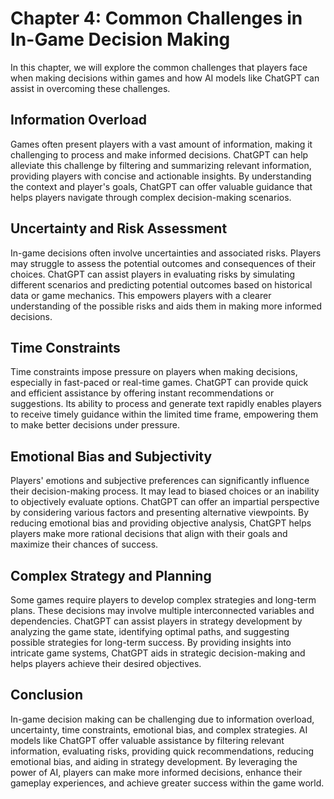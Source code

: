 Chapter 4: Common Challenges in In-Game Decision Making
=======================================================

In this chapter, we will explore the common challenges that players face when making decisions within games and how AI models like ChatGPT can assist in overcoming these challenges.

Information Overload
--------------------

Games often present players with a vast amount of information, making it challenging to process and make informed decisions. ChatGPT can help alleviate this challenge by filtering and summarizing relevant information, providing players with concise and actionable insights. By understanding the context and player's goals, ChatGPT can offer valuable guidance that helps players navigate through complex decision-making scenarios.

Uncertainty and Risk Assessment
-------------------------------

In-game decisions often involve uncertainties and associated risks. Players may struggle to assess the potential outcomes and consequences of their choices. ChatGPT can assist players in evaluating risks by simulating different scenarios and predicting potential outcomes based on historical data or game mechanics. This empowers players with a clearer understanding of the possible risks and aids them in making more informed decisions.

Time Constraints
----------------

Time constraints impose pressure on players when making decisions, especially in fast-paced or real-time games. ChatGPT can provide quick and efficient assistance by offering instant recommendations or suggestions. Its ability to process and generate text rapidly enables players to receive timely guidance within the limited time frame, empowering them to make better decisions under pressure.

Emotional Bias and Subjectivity
-------------------------------

Players' emotions and subjective preferences can significantly influence their decision-making process. It may lead to biased choices or an inability to objectively evaluate options. ChatGPT can offer an impartial perspective by considering various factors and presenting alternative viewpoints. By reducing emotional bias and providing objective analysis, ChatGPT helps players make more rational decisions that align with their goals and maximize their chances of success.

Complex Strategy and Planning
-----------------------------

Some games require players to develop complex strategies and long-term plans. These decisions may involve multiple interconnected variables and dependencies. ChatGPT can assist players in strategy development by analyzing the game state, identifying optimal paths, and suggesting possible strategies for long-term success. By providing insights into intricate game systems, ChatGPT aids in strategic decision-making and helps players achieve their desired objectives.

Conclusion
----------

In-game decision making can be challenging due to information overload, uncertainty, time constraints, emotional bias, and complex strategies. AI models like ChatGPT offer valuable assistance by filtering relevant information, evaluating risks, providing quick recommendations, reducing emotional bias, and aiding in strategy development. By leveraging the power of AI, players can make more informed decisions, enhance their gameplay experiences, and achieve greater success within the game world.
